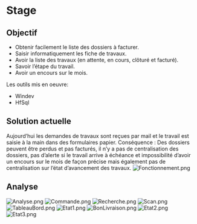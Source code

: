 # Stage

## Objectif

-	Obtenir facilement le liste des dossiers à facturer. 
-	Saisir informatiquement les fiche de travaux. 
-	Avoir la liste des travaux (en attente, en cours, clôturé et facturé). 
-	Savoir l’étape du travail. 
-	Avoir un encours sur le mois. 

Les outils mis en oeuvre:
* Windev
* HfSql

## Solution actuelle
Aujourd’hui les demandes de travaux sont reçues par mail et le travail est saisie à la main dans des formulaires papier.
Conséquence : 
Des dossiers peuvent être perdus et pas facturés, il n’y a pas de centralisation des dossiers, pas d’alerte si le travail arrive à échéance et impossibilité d’avoir un encours sur le mois de façon précise mais également pas de centralisation sur l’état d’avancement des travaux.
![Fonctionnement.png](http://image.noelshack.com/fichiers/2019/14/6/1554564695-image-13.jpg)
## Analyse ##
![Analyse.png](http://image.noelshack.com/fichiers/2019/13/6/1553958154-analyse.png)
![Commande.png](http://image.noelshack.com/fichiers/2019/13/6/1553958159-capture.png)
![Recherche.png](http://image.noelshack.com/fichiers/2019/13/6/1553958167-capture2.png)
![Scan.png](http://image.noelshack.com/fichiers/2019/13/6/1553958171-capture10.png)
![TableauBord.png](http://image.noelshack.com/fichiers/2019/13/6/1553958174-capture20.png)
![Etat1.png](http://image.noelshack.com/fichiers/2019/13/6/1553958352-capture50.png)
![BonLivraison.png](http://image.noelshack.com/fichiers/2019/13/6/1553958359-capture52.png)
![Etat2.png](http://image.noelshack.com/fichiers/2019/13/6/1553958365-capture60.png)
![Etat3.png](http://image.noelshack.com/fichiers/2019/13/6/1553958370-capture65.png)





